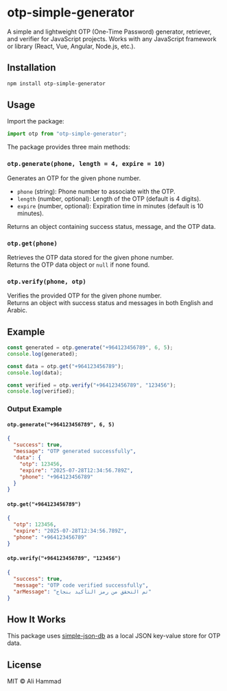 # otp-simple-generator

A simple and lightweight OTP (One-Time Password) generator, retriever, and verifier for JavaScript projects. Works with any JavaScript framework or library (React, Vue, Angular, Node.js, etc.).

## Installation

```bash
npm install otp-simple-generator
```

## Usage

Import the package:

```js
import otp from "otp-simple-generator";
```

The package provides three main methods:

### `otp.generate(phone, length = 4, expire = 10)`

Generates an OTP for the given phone number.

- `phone` (string): Phone number to associate with the OTP.
- `length` (number, optional): Length of the OTP (default is 4 digits).
- `expire` (number, optional): Expiration time in minutes (default is 10 minutes).

Returns an object containing success status, message, and the OTP data.

### `otp.get(phone)`

Retrieves the OTP data stored for the given phone number.  
Returns the OTP data object or `null` if none found.

### `otp.verify(phone, otp)`

Verifies the provided OTP for the given phone number.  
Returns an object with success status and messages in both English and Arabic.

## Example

```js
const generated = otp.generate("+964123456789", 6, 5);
console.log(generated);

const data = otp.get("+964123456789");
console.log(data);

const verified = otp.verify("+964123456789", "123456");
console.log(verified);
```

### Output Example

#### `otp.generate("+964123456789", 6, 5)`

```json
{
  "success": true,
  "message": "OTP generated successfully",
  "data": {
    "otp": 123456,
    "expire": "2025-07-28T12:34:56.789Z",
    "phone": "+964123456789"
  }
}
```

#### `otp.get("+964123456789")`

```json
{
  "otp": 123456,
  "expire": "2025-07-28T12:34:56.789Z",
  "phone": "+964123456789"
}
```

#### `otp.verify("+964123456789", "123456")`

```json
{
  "success": true,
  "message": "OTP code verified successfully",
  "arMessage": "تم التحقق من رمز التأكيد بنجاح"
}
```

## How It Works

This package uses [simple-json-db](https://www.npmjs.com/package/simple-json-db) as a local JSON key-value store for OTP data.

## License

MIT © Ali Hammad
